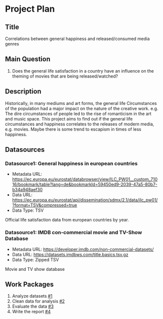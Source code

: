 # Project Plan

## Title
<!-- Give your project a short title. -->
Correlations between general happiness and released/consumed media genres

## Main Question

<!-- Think about one main question you want to answer based on the data. -->
1. Does the general life satisfaction in a country have an influence on the theming of movies that are being released/watched?

## Description

<!-- Describe your data science project in max. 200 words. Consider writing about why and how you attempt it. -->
Historically, in many mediums and art forms, the general life Circumstances of the population had a major impact on the nature of the creative work.
e.g. The dire circumstances of people led to the rise of romanticism in the art and music space.
This project aims to find out if the general life circumstances and happiness correlates to the releases of modern media, e.g. movies.
Maybe there is some trend to escapism in times of less happiness.

## Datasources

<!-- Describe each datasources you plan to use in a section. Use the prefic "DatasourceX" where X is the id of the datasource. -->

### Datasource1: General happiness in european countries
* Metadata URL: https://ec.europa.eu/eurostat/databrowser/view/ILC_PW01__custom_71016/bookmark/table?lang=de&bookmarkId=59450ed9-2039-47a5-80b7-b34a948aef30
* Data URL: https://ec.europa.eu/eurostat/api/dissemination/sdmx/2.1/data/ilc_pw01/?format=TSV&compressed=true
* Data Type: TSV

Official life satisfaction data from european countries by year.


### Datasource1: IMDB con-commercial movie and TV-Show Database
* Metadata URL: https://developer.imdb.com/non-commercial-datasets/
* Data URL: https://datasets.imdbws.com/title.basics.tsv.gz
* Data Type: Zipped TSV

Movie and TV show database

## Work Packages

<!-- List of work packages ordered sequentially, each pointing to an issue with more details. -->

1. Analyze datasets [#1][i1]
2. Clean data for analysis [#2][i2]
3. Evaluate the data [#3][i3]
4. Write the report [#4][i4]

[i1]: https://github.com/engelharddirk/made-course/issues/1
[i2]: https://github.com/engelharddirk/made-course/issues/2
[i3]: https://github.com/engelharddirk/made-course/issues/3
[i4]: https://github.com/engelharddirk/made-course/issues/4
